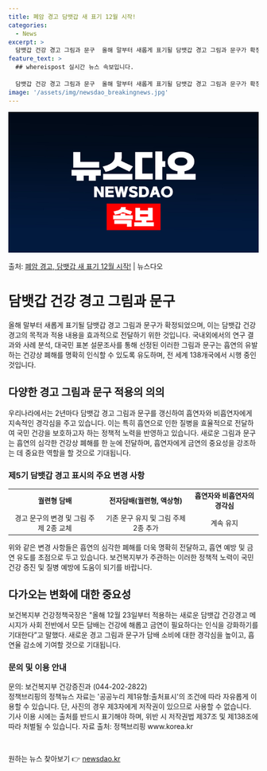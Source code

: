 ```yaml
---
title: 폐암 경고 담뱃갑 새 표기 12월 시작!
categories:
  - News
excerpt: >
  담뱃갑 건강 경고 그림과 문구  올해 말부터 새롭게 표기될 담뱃갑 경고 그림과 문구가 확정되었다. 보건복지부…
feature_text: >
  ## whereispost 실시간 뉴스 속보입니다.

  담뱃갑 건강 경고 그림과 문구  올해 말부터 새롭게 표기될 담뱃갑 경고 그림과 문구가 확정되었다. 보건복지부…
image: '/assets/img/newsdao_breakingnews.jpg'
---
```


![뉴스다오 속보](/assets/img/newsdao_breakingnews.jpg)

<p>출처: <a href="https://newsdao.kr/4341" rel="dofollow">폐암 경고, 담뱃갑 새 표기 12월 시작!</a> | 뉴스다오</p>

<h1>담뱃갑 건강 경고 그림과 문구</h1>

<p data-ke-size="size16">올해 말부터 새롭게 표기될 담뱃갑 경고 그림과 문구가 확정되었으며, 이는 담뱃갑 건강 경고의 목적과 적용 내용을 효과적으로 전달하기 위한 것입니다. 국내외에서의 연구 결과와 사례 분석, 대국민 표본 설문조사를 통해 선정된 이러한 그림과 문구는 흡연의 유발하는 건강상 폐해를 명확히 인식할 수 있도록 유도하며, 전 세계 138개국에서 시행 중인 것입니다.</p>

<h2 data-ke-size="size26">다양한 경고 그림과 문구 적용의 의의</h2>

<p data-ke-size="size16">우리나라에서는 2년마다 담뱃갑 경고 그림과 문구를 갱신하여 흡연자와 비흡연자에게 지속적인 경각심을 주고 있습니다. 이는 특히 흡연으로 인한 질병을 효율적으로 전달하여 국민 건강을 보호하고자 하는 정책적 노력을 반영하고 있습니다. 새로운 그림과 문구는 흡연의 심각한 건강상 폐해를 한 눈에 전달하며, 흡연자에게 금연의 중요성을 강조하는 데 중요한 역할을 할 것으로 기대됩니다.</p>

<h3>제5기 담뱃갑 경고 표시의 주요 변경 사항</h3>
<table>
  <tr>
    <td style="text-align: center; height: 17px;"><b>궐련형 담배</b></td>
    <td style="text-align: center; height: 17px;"><b>전자담배(궐련형, 액상형)</b></td>
    <td style="text-align: center; height: 17px;"><b>흡연자와 비흡연자의 경각심</b></td>
  </tr>
  <tr>
    <td style="text-align: center; height: 17px;">경고 문구의 변경 및 그림 주제 2종 교체</td>
    <td style="text-align: center; height: 17px;">기존 문구 유지 및 그림 주제 2종 추가</td>
    <td style="text-align: center; height: 17px;">계속 유지</td>
  </tr>
</table>

<p data-ke-size="size16">위와 같은 변경 사항들은 흡연의 심각한 폐해를 더욱 명확히 전달하고, 흡연 예방 및 금연 유도를 초점으로 두고 있습니다. 보건복지부가 주관하는 이러한 정책적 노력이 국민 건강 증진 및 질병 예방에 도움이 되기를 바랍니다.</p>

<h2 data-ke-size="size26">다가오는 변화에 대한 중요성</h2>

<p data-ke-size="size16">보건복지부 건강정책국장은 "올해 12월 23일부터 적용하는 새로운 담뱃갑 건강경고 메시지가 사회 전반에서 모든 담배는 건강에 해롭고 금연이 필요하다는 인식을 강화하기를 기대한다”고 말했다. 새로운 경고 그림과 문구가 담배 소비에 대한 경각심을 높이고, 흡연율 감소에 기여할 것으로 기대됩니다.</p>

<h3>문의 및 이용 안내</h3>

<p data-ke-size="size16">문의: 보건복지부 건강증진과 (044-202-2822)<br>
정책브리핑의 정책뉴스 자료는 '공공누리 제1유형:출처표시'의 조건에 따라 자유롭게 이용할 수 있습니다. 단, 사진의 경우 제3자에게 저작권이 있으므로 사용할 수 없습니다. 기사 이용 시에는 출처를 반드시 표기해야 하며, 위반 시 저작권법 제37조 및 제138조에 따라 처벌될 수 있습니다. 자료 출처: 정책브리핑 www.korea.kr</p>

<p data-ke-size="size16">&nbsp;</p> 

원하는 뉴스 찾아보기 👉 <a href="https://newsdao.kr" rel="dofollow">newsdao.kr</a>


